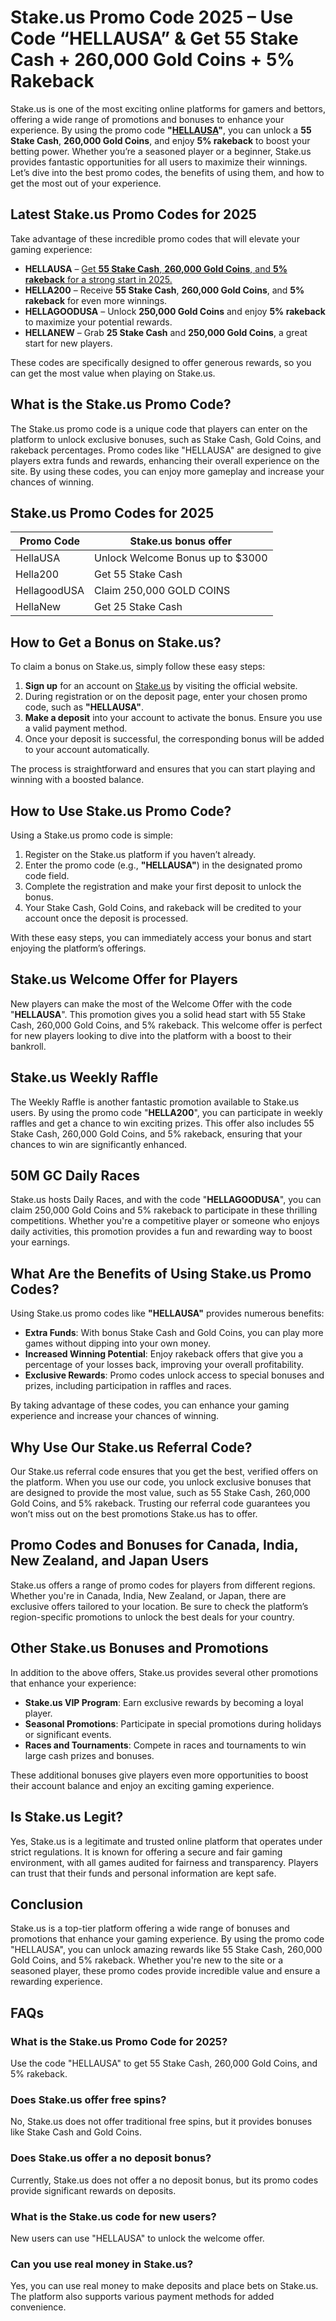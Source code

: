  # **Stake.us Promo Code 2025 – Use Code “HELLAUSA” & Get 55 Stake Cash + 260,000 Gold Coins + 5% Rakeback**

Stake.us is one of the most exciting online platforms for gamers and bettors, offering a wide range of promotions and bonuses to enhance your experience. By using the promo code **"**[**HELLAUSA**](https://stake.us/?c=8da027adcb&offer=HELLAUSA)**"**, you can unlock a **55 Stake Cash**, **260,000 Gold Coins**, and enjoy **5% rakeback** to boost your betting power. Whether you’re a seasoned player or a beginner, Stake.us provides fantastic opportunities for all users to maximize their winnings. Let’s dive into the best promo codes, the benefits of using them, and how to get the most out of your experience.

## **Latest Stake.us Promo Codes for 2025**

Take advantage of these incredible promo codes that will elevate your gaming experience:

*   **HELLAUSA** – [Get **55 Stake Cash**, **260,000 Gold Coins**, and **5% rakeback** for a strong start in 2025.](https://stake.us/?c=8da027adcb&offer=HELLAUSA)
*   **HELLA200** – Receive **55 Stake Cash**, **260,000 Gold Coins**, and **5% rakeback** for even more winnings.
*   **HELLAGOODUSA** – Unlock **250,000 Gold Coins** and enjoy **5% rakeback** to maximize your potential rewards.
*   **HELLANEW** – Grab **25 Stake Cash** and **250,000 Gold Coins**, a great start for new players.

These codes are specifically designed to offer generous rewards, so you can get the most value when playing on Stake.us.

## **What is the Stake.us Promo Code?**

The Stake.us promo code is a unique code that players can enter on the platform to unlock exclusive bonuses, such as Stake Cash, Gold Coins, and rakeback percentages. Promo codes like "HELLAUSA" are designed to give players extra funds and rewards, enhancing their overall experience on the site. By using these codes, you can enjoy more gameplay and increase your chances of winning.

## **Stake.us** **Promo Codes for 2025**

| **Promo Code** | **Stake.us bonus offer** |
| ----------- | ----------- |
| HellaUSA | Unlock Welcome Bonus up to $3000 |
| Hella200 | Get 55 Stake Cash
| HellagoodUSA | Claim 250,000 GOLD COINS
| HellaNew | Get 25 Stake Cash |

## **How to Get a Bonus on Stake.us?**

To claim a bonus on Stake.us, simply follow these easy steps:

1.  **Sign up** for an account on [Stake.us](https://stake.us/?c=8da027adcb&offer=HELLAUSA) by visiting the official website.
2.  During registration or on the deposit page, enter your chosen promo code, such as **"HELLAUSA"**.
3.  **Make a deposit** into your account to activate the bonus. Ensure you use a valid payment method.
4.  Once your deposit is successful, the corresponding bonus will be added to your account automatically.

The process is straightforward and ensures that you can start playing and winning with a boosted balance.

## **How to Use Stake.us Promo Code?**

Using a Stake.us promo code is simple:

1.  Register on the Stake.us platform if you haven’t already.
2.  Enter the promo code (e.g., **"HELLAUSA"**) in the designated promo code field.
3.  Complete the registration and make your first deposit to unlock the bonus.
4.  Your Stake Cash, Gold Coins, and rakeback will be credited to your account once the deposit is processed.

With these easy steps, you can immediately access your bonus and start enjoying the platform’s offerings.

## **Stake.us Welcome Offer for Players**

New players can make the most of the Welcome Offer with the code "**HELLAUSA**". This promotion gives you a solid head start with 55 Stake Cash, 260,000 Gold Coins, and 5% rakeback. This welcome offer is perfect for new players looking to dive into the platform with a boost to their bankroll.

## **Stake.us Weekly Raffle**

The Weekly Raffle is another fantastic promotion available to Stake.us users. By using the promo code "**HELLA200**", you can participate in weekly raffles and get a chance to win exciting prizes. This offer also includes 55 Stake Cash, 260,000 Gold Coins, and 5% rakeback, ensuring that your chances to win are significantly enhanced.

## **50M GC Daily Races** 

Stake.us hosts Daily Races, and with the code "**HELLAGOODUSA**", you can claim 250,000 Gold Coins and 5% rakeback to participate in these thrilling competitions. Whether you're a competitive player or someone who enjoys daily activities, this promotion provides a fun and rewarding way to boost your earnings.

## **What Are the Benefits of Using Stake.us Promo Codes?**

Using Stake.us promo codes like **"HELLAUSA"** provides numerous benefits:

*   **Extra Funds**: With bonus Stake Cash and Gold Coins, you can play more games without dipping into your own money.
*   **Increased Winning Potential**: Enjoy rakeback offers that give you a percentage of your losses back, improving your overall profitability.
*   **Exclusive Rewards**: Promo codes unlock access to special bonuses and prizes, including participation in raffles and races.

By taking advantage of these codes, you can enhance your gaming experience and increase your chances of winning.

## **Why Use Our Stake.us Referral Code?**

Our Stake.us referral code ensures that you get the best, verified offers on the platform. When you use our code, you unlock exclusive bonuses that are designed to provide the most value, such as 55 Stake Cash, 260,000 Gold Coins, and 5% rakeback. Trusting our referral code guarantees you won’t miss out on the best promotions Stake.us has to offer.

## **Promo Codes and Bonuses for Canada, India, New Zealand, and Japan Users**

Stake.us offers a range of promo codes for players from different regions. Whether you're in Canada, India, New Zealand, or Japan, there are exclusive offers tailored to your location. Be sure to check the platform’s region-specific promotions to unlock the best deals for your country.

## **Other Stake.us Bonuses and Promotions**

In addition to the above offers, Stake.us provides several other promotions that enhance your experience:

*   **Stake.us VIP Program**: Earn exclusive rewards by becoming a loyal player.
*   **Seasonal Promotions**: Participate in special promotions during holidays or significant events.
*   **Races and Tournaments**: Compete in races and tournaments to win large cash prizes and bonuses.

These additional bonuses give players even more opportunities to boost their account balance and enjoy an exciting gaming experience.

## **Is Stake.us Legit?**

Yes, Stake.us is a legitimate and trusted online platform that operates under strict regulations. It is known for offering a secure and fair gaming environment, with all games audited for fairness and transparency. Players can trust that their funds and personal information are kept safe.

## **Conclusion**

Stake.us is a top-tier platform offering a wide range of bonuses and promotions that enhance your gaming experience. By using the promo code "HELLAUSA", you can unlock amazing rewards like 55 Stake Cash, 260,000 Gold Coins, and 5% rakeback. Whether you're new to the site or a seasoned player, these promo codes provide incredible value and ensure a rewarding experience.

## **FAQs**

### **What is the Stake.us Promo Code for 2025?**

Use the code "HELLAUSA" to get 55 Stake Cash, 260,000 Gold Coins, and 5% rakeback.

### **Does Stake.us offer free spins?**

No, Stake.us does not offer traditional free spins, but it provides bonuses like Stake Cash and Gold Coins.

### **Does Stake.us offer a no deposit bonus?**

Currently, Stake.us does not offer a no deposit bonus, but its promo codes provide significant rewards on deposits.

### **What is the Stake.us code for new users?**

New users can use "HELLAUSA" to unlock the welcome offer.

### **Can you use real money in Stake.us?**

Yes, you can use real money to make deposits and place bets on Stake.us. The platform also supports various payment methods for added convenience.
